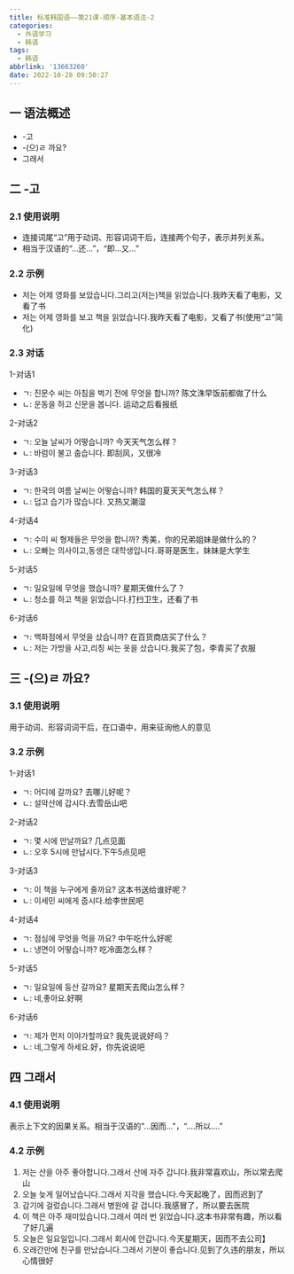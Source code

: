 ```yaml
---
title: 标准韩国语——第21课-顺序-基本语法-2
categories:
  - 外语学习
  - 韩语
tags:
  - 韩语
abbrlink: '13663260'
date: 2022-10-28 09:50:27
---
```

## 一 语法概述

* -고
* -(으)ㄹ 까요?
* 그래서

<!--more-->

## 二 -고

### 2.1 使用说明

* 连接词尾“고”用于动词、形容词词干后，连接两个句子，表示并列关系。
* 相当于汉语的“...还...”，“即...又...”

### 2.2 示例

* 저는 어제 영화를 보았습니다.그리고(저는)책을 읽었습니다.我昨天看了电影，又看了书
* 저는 어제 영화를 보고 책을 읽었습니다.我昨天看了电影，又看了书(使用“고”简化)

### 2.3 对话

1-对话1

* ㄱ: 진문수 씨는 아침을 벅기 전에 무엇을 합니까? 陈文洙早饭前都做了什么
* ㄴ: 운동을 하고 신문을 봅니다. 运动之后看报纸

2-对话2

* ㄱ: 오늘 날씨가 어떻습니까? 今天天气怎么样？
* ㄴ: 바럼이 불고 춥습니다. 即刮风，又很冷

3-对话3

* ㄱ: 한국의 여름 날씨는 어떻습니까? 韩国的夏天天气怎么样？
* ㄴ: 덥고 습기가 많습니다. 又热又潮湿

4-对话4

* ㄱ: 수미 씨 형제들은 무엇을 합니까? 秀美，你的兄弟姐妹是做什么的？
* ㄴ: 오빠는 의사이고,동생은 대학생입니다.哥哥是医生，妹妹是大学生

5-对话5

* ㄱ: 일요일에 무엇을 했습니까? 星期天做什么了？
* ㄴ: 청소를 하고 책을 읽었습니다.打扫卫生，还看了书

6-对话6

* ㄱ: 백화점에서 무엇을 샀습니까? 在百货商店买了什么？
* ㄴ: 저는 가방을 사고,리칭 씨는 옷을 샀습니다.我买了包，李青买了衣服

## 三 -(으)ㄹ 까요?

### 3.1 使用说明

用于动词、形容词词干后，在口语中，用来征询他人的意见

### 3.2 示例

1-对话1

* ㄱ: 어디에 갈까요? 去哪儿好呢？
* ㄴ: 설악산에 갑시다.去雪岳山吧

2-对话2

* ㄱ: 몇 시에 만날까요? 几点见面
* ㄴ: 오후 5시에 만납시다.下午5点见吧

3-对话3

* ㄱ: 이 책을 누구에게 줄까요? 这本书送给谁好呢？
* ㄴ: 이세민 씨에게 줍시다.给李世民吧

4-对话4

* ㄱ: 점심에 무엇을 먹을 까요? 中午吃什么好呢
* ㄴ: 냉면이 어떻습니까? 吃冷面怎么样？

5-对话5

* ㄱ: 일요일에 둥산 갈까요? 星期天去爬山怎么样？
* ㄴ: 네,좋아요.好啊

6-对话6

* ㄱ: 제가 먼저 이야가할까요? 我先说说好吗？
* ㄴ: 네,그렇게 하세요.好，你先说说吧

## 四 그래서

### 4.1 使用说明

表示上下文的因果关系。相当于汉语的"...因而..."，“....所以....”

### 4.2 示例

1. 저는 산을 아주 좋아합니다.그래서 산에 자주 갑니다.我非常喜欢山，所以常去爬山
2. 오늘 늦게 일어났습니다.그래서 지각을 했습니다.今天起晚了，因而迟到了
3. 감기에 걸렀습니다.그래서 병원에 갈 겁니다.我感冒了，所以要去医院
4. 이 책은 아주 재미있습니다.그래서 여러 번 읽었습니다.这本书非常有趣，所以看了好几遍
5. 오늘은 일요일입니다.그래서 회사에 안갑니다.今天星期天，因而不去公司】
6. 오래간만에 친구를 만났습니다.그래서 기분이 좋습니다.见到了久违的朋友，所以心情很好

